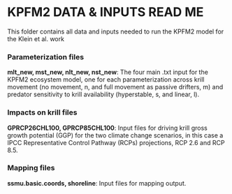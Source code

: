 # KPFM2 DATA & INPUTS READ ME
This folder contains all data and inputs needed to run the KPFM2 model for the Klein et al. work

### Parameterization files
**mlt_new, mst_new, nlt_new, nst_new**: The four main .txt input for the KPFM2 ecosystem model, one for each parameterization across krill movement (no movement, n, and full movement as passive drifters, m) and predator sensitivity to krill availability (hyperstable, s, and linear, l). 

### Impacts on krill files 
**GPRCP26CHL100, GPRCP85CHL100**: Input files for driving krill gross growth potential (GGP) for the two climate change scenarios, in this case a IPCC Representative Control Pathway (RCPs) projections, RCP 2.6 and RCP 8.5. 

### Mapping files
**ssmu.basic.coords, shoreline**: Input files for mapping output. 
